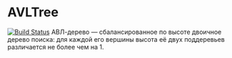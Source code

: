 # AVLTree
[![Build Status](https://travis-ci.org/kit10000000/AVLTree.svg?branch=master)](https://travis-ci.org/kit10000000/AVLTree)
АВЛ-дерево — сбалансированное по высоте двоичное дерево поиска: для каждой его вершины высота её двух поддеревьев различается не более чем на 1.